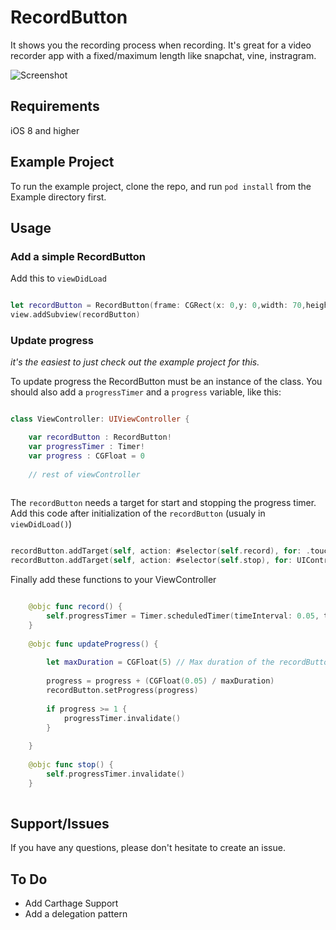 # RecordButton

It shows you the recording process when recording. It's great for a video recorder app with a fixed/maximum length like snapchat, vine, instragram.

![Screenshot](http://imgur.com/S69GerW.gif)

## Requirements

iOS 8 and higher

## Example Project

To run the example project, clone the repo, and run `pod install` from the Example directory first.


## Usage 

### Add a simple RecordButton

Add this to `viewDidLoad`

```swift 

let recordButton = RecordButton(frame: CGRect(x: 0,y: 0,width: 70,height: 70))
view.addSubview(recordButton) 

``` 

### Update progress 
*it's the easiest to just check out the example project for this.*

To update progress the RecordButton must be an instance of the class. You should also add a `progressTimer` and a `progress` variable, like this: 

```swift 

class ViewController: UIViewController {

	var recordButton : RecordButton!
	var progressTimer : Timer!
	var progress : CGFloat = 0
	
	// rest of viewController 
	
```

The `recordButton` needs a target for start and stopping the progress timer. Add this code after initialization of the `recordButton` (usualy in `viewDidLoad()`)

```swift

recordButton.addTarget(self, action: #selector(self.record), for: .touchDown)
recordButton.addTarget(self, action: #selector(self.stop), for: UIControl.Event.touchUpInside)

```

Finally add these functions to your ViewController 

```swift

    @objc func record() {
        self.progressTimer = Timer.scheduledTimer(timeInterval: 0.05, target: self, selector: #selector(ViewController.updateProgress), userInfo: nil, repeats: true)
    }
    
    @objc func updateProgress() {
        
        let maxDuration = CGFloat(5) // Max duration of the recordButton
        
        progress = progress + (CGFloat(0.05) / maxDuration)
        recordButton.setProgress(progress)
        
        if progress >= 1 {
            progressTimer.invalidate()
        }
        
    }
    
    @objc func stop() {
        self.progressTimer.invalidate()
    }
    
```
## Support/Issues 
If you have any questions, please don't hesitate to create an issue. 

## To Do 
* Add Carthage Support
* Add a delegation pattern
